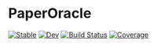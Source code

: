 # PaperOracle

[![Stable](https://img.shields.io/badge/docs-stable-blue.svg)](https://Frost-group.github.io/PaperOracle.jl/stable/)
[![Dev](https://img.shields.io/badge/docs-dev-blue.svg)](https://Frost-group.github.io/PaperOracle.jl/dev/)
[![Build Status](https://github.com/Frost-group/PaperOracle.jl/actions/workflows/CI.yml/badge.svg?branch=main)](https://github.com/Frost-group/PaperOracle.jl/actions/workflows/CI.yml?query=branch%3Amain)
[![Coverage](https://codecov.io/gh/Frost-group/PaperOracle.jl/branch/main/graph/badge.svg)](https://codecov.io/gh/Frost-group/PaperOracle.jl)
